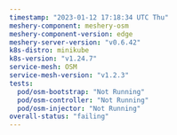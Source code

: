 ```yaml
---
timestamp: "2023-01-12 17:18:34 UTC Thu"
meshery-component: meshery-osm
meshery-component-version: edge
meshery-server-version: "v0.6.42"
k8s-distro: minikube
k8s-version: "v1.24.7"
service-mesh: OSM
service-mesh-version: "v1.2.3"
tests:
  pod/osm-bootstrap: "Not Running"
  pod/osm-controller: "Not Running"
  pod/osm-injector: "Not Running"
overall-status: "failing"
---
```


